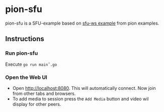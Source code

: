 # pion-sfu
pion-sfu is a SFU-example based on [sfu-ws example](https://github.com/pion/example-webrtc-applications/tree/master/sfu-ws) from pion examples.

## Instructions


### Run pion-sfu
Execute `go run main˝.go`

### Open the Web UI
 * Open [http://localhost:8080](http://localhost:8080). This will automatically connect. Now join from other tabs and browsers.
 * To add media to session press the `Add Media` button and video wil display for other peers.
